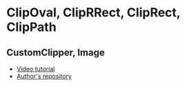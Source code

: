 #  ClipOval, ClipRRect, ClipRect, ClipPath
## CustomClipper, Image

- [Video tutorial](https://youtu.be/MReEZwc112g)
- [Author's repository](https://github.com/TheTechDesigner/ClipOval)
